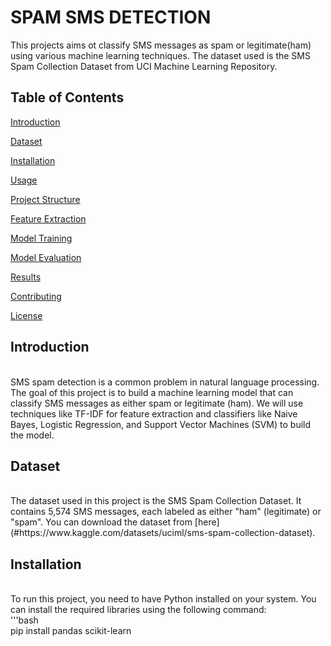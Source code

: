 # SPAM SMS DETECTION

This projects aims ot classify SMS messages as spam or legitimate(ham) using various machine learning techniques. The dataset used
is the SMS Spam Collection Dataset from UCI Machine Learning Repository.

## Table of Contents

[Introduction](#introdcution)

[Dataset](#dataset)

[Installation](#installation)

[Usage](#usage)

[Project Structure](#project-structure)

[Feature Extraction](#feature-extarction)

[Model Training](#model-training)

[Model Evaluation](#model-evaluation)

[Results](#results)

[Contributing](#contributing)

[License](#license)

## Introduction
<br/>
SMS spam detection is a common problem in natural language processing. The goal of this project is to build a machine learning model that can classify SMS messages as either spam or legitimate (ham). We will use techniques like TF-IDF for feature extraction and classifiers like Naive Bayes, Logistic Regression, and Support Vector Machines (SVM) to build the model.
<br/>

## Dataset
<br/>
The dataset used in this project is the SMS Spam Collection Dataset. It contains 5,574 SMS messages, each labeled as either "ham" (legitimate) or "spam". You can download the dataset from [here](#https://www.kaggle.com/datasets/uciml/sms-spam-collection-dataset).
<br/>

## Installation
<br/>
To run this project, you need to have Python installed on your system. You can install the required libraries using the following command:<br/>
'''bash<br/>
pip install pandas scikit-learn<br/>


